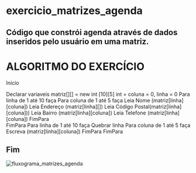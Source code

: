 # exercicio_matrizes_agenda
Código que constrói agenda através de dados inseridos pelo usuário em uma matriz.
------------------------------------------------------
# ALGORITMO DO EXERCÍCIO
Início
	
  Declarar variaveis 
	matriz[][] = new int [10][5]
	int = coluna = 0, linha = 0
 	Para linha de 1 até 10 faça 
	  Para coluna de 1 até 5 faça 
	  Leia Nome (matriz[linha][coluna])
	  Leia Endereço (matriz[linha][])
	  Leia Código Postal(matriz[linha][coluna]))
	  Leia Bairro (matriz[linha][coluna])
	  Leia Telefone (matriz[linha][coluna])
	  FimPara			
	FimPara
	Para linha de 1 até 10 faça 
	Quebrar linha
	  Para coluna de 1 até 5 faça
	  Escreva (matriz[linha][coluna])
	  FimPara
	FimPara
  
Fim
--------------------------------------------------------
![fluxograma_matrizes_agenda](https://user-images.githubusercontent.com/84599880/171446439-2262dbe7-38c7-42a5-acc9-ad3b6f2bf6f7.png)

